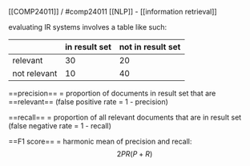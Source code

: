 [[COMP24011]] / #comp24011 
[[NLP]] - [[information retrieval]]


evaluating IR systems involves a table like such:

| | in result set | not in result set |
|---|---|---|
|relevant|30|20|
|not relevant|10|40|

==precision== = proportion of documents in result set that are ==relevant==
(false positive rate = 1 - precision)

==recall== = proportion of all relevant documents that are in result set
(false negative rate = 1 - recall)

==F1 score== = harmonic mean of precision and recall:
$$2PR(P+R)$$